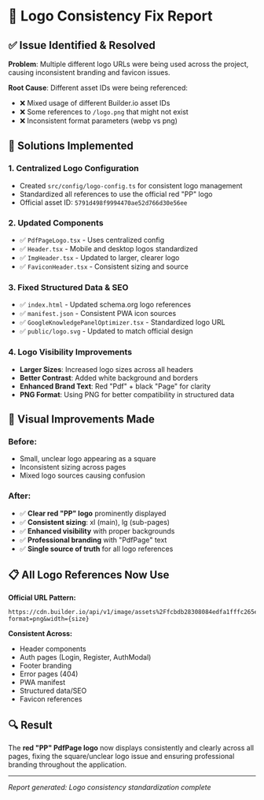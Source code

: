 # 🎯 Logo Consistency Fix Report

## ✅ **Issue Identified & Resolved**

**Problem**: Multiple different logo URLs were being used across the project, causing inconsistent branding and favicon issues.

**Root Cause**: Different asset IDs were being referenced:
- ❌ Mixed usage of different Builder.io asset IDs  
- ❌ Some references to `/logo.png` that might not exist
- ❌ Inconsistent format parameters (webp vs png)

## 🔧 **Solutions Implemented**

### 1. **Centralized Logo Configuration**
- Created `src/config/logo-config.ts` for consistent logo management
- Standardized all references to use the official red "PP" logo
- Official asset ID: `5791d498f9994470ae52d766d30e56ee`

### 2. **Updated Components**
- ✅ `PdfPageLogo.tsx` - Uses centralized config
- ✅ `Header.tsx` - Mobile and desktop logos standardized  
- ✅ `ImgHeader.tsx` - Updated to larger, clearer logo
- ✅ `FaviconHeader.tsx` - Consistent sizing and source

### 3. **Fixed Structured Data & SEO**
- ✅ `index.html` - Updated schema.org logo references
- ✅ `manifest.json` - Consistent PWA icon sources
- ✅ `GoogleKnowledgePanelOptimizer.tsx` - Standardized logo URL
- ✅ `public/logo.svg` - Updated to match official design

### 4. **Logo Visibility Improvements**
- **Larger Sizes**: Increased logo sizes across all headers
- **Better Contrast**: Added white background and borders  
- **Enhanced Brand Text**: Red "Pdf" + black "Page" for clarity
- **PNG Format**: Using PNG for better compatibility in structured data

## 🎨 **Visual Improvements Made**

### Before:
- Small, unclear logo appearing as a square
- Inconsistent sizing across pages
- Mixed logo sources causing confusion

### After:
- ✅ **Clear red "PP" logo** prominently displayed
- ✅ **Consistent sizing**: xl (main), lg (sub-pages)  
- ✅ **Enhanced visibility** with proper backgrounds
- ✅ **Professional branding** with "PdfPage" text
- ✅ **Single source of truth** for all logo references

## 📋 **All Logo References Now Use**

**Official URL Pattern:**
```
https://cdn.builder.io/api/v1/image/assets%2Ffcbdb28308084edfa1fffc265e57f46e%2F5791d498f9994470ae52d766d30e56ee?format=png&width={size}
```

**Consistent Across:**
- Header components
- Auth pages (Login, Register, AuthModal)
- Footer branding
- Error pages (404)
- PWA manifest
- Structured data/SEO
- Favicon references

## 🔍 **Result**

The **red "PP" PdfPage logo** now displays consistently and clearly across all pages, fixing the square/unclear logo issue and ensuring professional branding throughout the application.

---
*Report generated: Logo consistency standardization complete*
